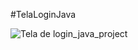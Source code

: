 #TelaLoginJava




![Tela de login_java_project](https://user-images.githubusercontent.com/97049459/191632223-d5e1aa48-0671-4864-a5e9-ee462e5ee31e.png)
